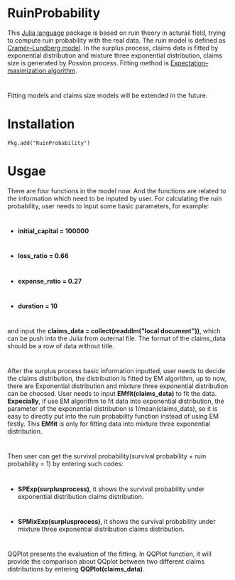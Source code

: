 RuinProbability
=
This [Julia language](http://julialang.org) package is based on ruin theory in acturail field, trying to compute ruin probability with the real data.
The ruin model is defined as [Cramér–Lundberg model](http://matthewhr.wordpress.com/2012/12/11/cramer-lundberg-model/). In the surplus process, claims data is fitted by exponential distribution and mixture three exponential distribution, claims size is generated by Possion process. Fitting method is [Expectation–maximization algorithm](http://en.wikipedia.org/wiki/Expectation%E2%80%93maximization_algorithm). 
#
Fitting models and claims size models will be extended in the future.
# 
#
Installation
=
```
Pkg.add("RuinProbability")
```
#
Usgae
=
There are four functions in the model now. And the functions are related to the information which need to be inputed by user. For calculating the ruin probability, user needs to input some basic parameters, for example:
#
* **initial_capital = 100000**
#
* **loss_ratio = 0.66**
#
* **expense_ratio = 0.27**
#
* **duration = 10**
#
and input the **claims_data = collect(readdlm("local document"))**, which can be push into the Julia from outernal file. The format of the claims_data should be a row of data without title.
#
After the surplus process basic information inputted, user needs to decide the claims distribution, the distribution is fitted by EM algorithm, up to now, there are Exponential distribution and mixture three exponential distribution can be choosed. User needs to input **EMfit(claims_data)** to fit the data. **Expecially**, if use EM algorithm to fit data into exponential distribution, the parameter of the exponential distribution is 1/mean(claims_data), so it is easy to directly put into the ruin probability function instead of using EM firstly. This **EMfit** is only for fitting data into mixture three exponential distribution.
#
Then user can get the survival probability(survival probability + ruin probability = 1) by entering such codes:
#
* **SPExp(surplusprocess)**, it shows the survival probability under exponential distribution claims distribution. 
#
* **SPMixExp(surplusprocess)**, it shows the survival probability under mixture three exponential distribution claims distribution. 
#
QQPlot presents the evaluation of the fitting. In QQPlot function, it will provide the comparison about QQplot between two different claims distributions by entering **QQPlot(claims_data)**.



